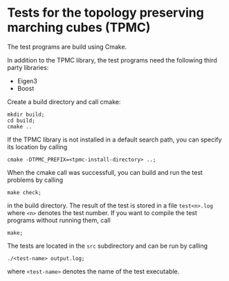 # Tests for the topology preserving marching cubes (TPMC)
The test programs are build using Cmake.

In addition to the TPMC library, the test programs need the following third party libraries:

- Eigen3
- Boost

Create a build directory and call cmake:

```
mkdir build;
cd build;
cmake ..
```

If the TPMC library is not installed in a default search path, you can specify its location by calling

```
cmake -DTPMC_PREFIX=<tpmc-install-directory> ..;
```

When the cmake call was successfull, you can build and run the test problems by calling

```
make check;
```

in the build directory. The result of the test is stored in a file `test<n>.log` where `<n>` denotes the test number. If you want to compile the test programs without running them, call

```
make;
```

The tests are located in the `src` subdirectory and can be run by calling

```
./<test-name> output.log;
```

where `<test-name>` denotes the name of the test executable.
